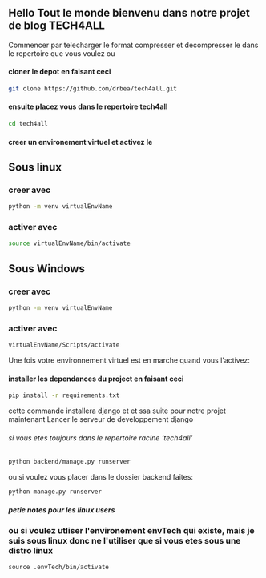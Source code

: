 ## Hello Tout le monde bienvenu dans notre projet de blog TECH4ALL

Commencer par telecharger le format compresser et decompresser le dans le repertoire que vous voulez ou
#### cloner le depot en faisant ceci
```bash
git clone https://github.com/drbea/tech4all.git
```

#### ensuite placez vous dans le repertoire tech4all
```bash
cd tech4all
```

#### creer un environement virtuel et activez le
  ## Sous linux
  ### creer avec
  ```bash
  python -m venv virtualEnvName
  ```
  ### activer avec
  
  ```bash
  source virtualEnvName/bin/activate
  ```

  ## Sous Windows
  ### creer avec
  ```bash
  python -m venv virtualEnvName
  ```
  ### activer avec
  
  ```bash
  virtualEnvName/Scripts/activate
  ```

Une fois votre environnement virtuel est en marche quand vous l'activez:
#### installer les dependances du project en faisant ceci
```bash
pip install -r requirements.txt
```
cette commande installera django et et ssa suite pour notre projet
maintenant
Lancer le serveur de developpement django 

###### si vous etes toujours dans le repertoire racine 'tech4all'
```bash
python backend/manage.py runserver
```

ou si voulez vous placer dans le dossier backend faites:
```bash
python manage.py runserver
```



##### petie notes pour les linux users
### ou si voulez utliser l'environement envTech qui existe, mais je suis sous linux donc ne l'utiliser que si vous etes sous une distro linux
```git
source .envTech/bin/activate
```
